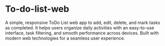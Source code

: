 # To-do-list-web
A simple, responsive ToDo List web app to add, edit, delete, and mark tasks as completed. It helps users organize daily activities with an easy-to-use interface, task filtering, and smooth performance across devices. Built with modern web technologies for a seamless user experience.
